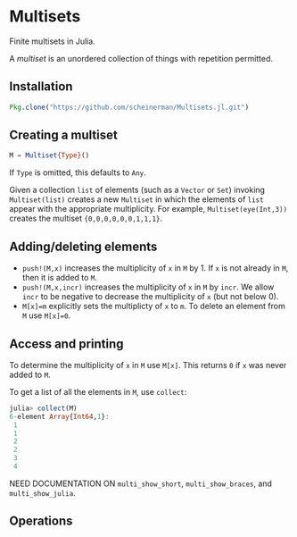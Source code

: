 # Multisets

Finite multisets in Julia.

A *multiset* is an unordered collection of things with repetition permitted.

## Installation

```julia
Pkg.clone("https://github.com/scheinerman/Multisets.jl.git")
```

## Creating a multiset

```julia
M = Multiset{Type}()
```

If `Type` is omitted, this defaults to `Any`.

Given a collection `list` of elements (such as a `Vector` or `Set`)
invoking `Multiset(list)` creates a new `Multiset` in which the elements
of `list` appear with the appropriate multiplicity. For example,
`Multiset(eye(Int,3))` creates the multiset `{0,0,0,0,0,0,1,1,1}`.


## Adding/deleting elements

+ `push!(M,x)` increases the multiplicity of `x` in `M` by 1. If `x` is not
already in `M`, then it is added to `M`.
+ `push!(M,x,incr)` increases the multiplicity of `x` in `M` by `incr`. We
allow `incr` to be negative to decrease the multiplicity of `x`
(but not below 0).
+ `M[x]=m` explicitly sets the multiplicty of `x` to `m`.
To delete an element from `M` use `M[x]=0`.


## Access and printing

To determine the multiplicity of `x` in `M` use `M[x]`. This returns `0`
if `x` was never added to `M`.


To get a list of all the elements in `M`, use `collect`:
```julia
julia> collect(M)
6-element Array{Int64,1}:
 1
 1
 2
 2
 3
 4
```

NEED DOCUMENTATION ON `multi_show_short`, `multi_show_braces`, and
`multi_show_julia`.



## Operations
